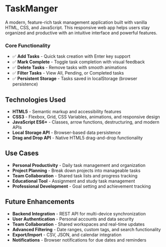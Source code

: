 # TaskManger

A modern, feature-rich task management application built with vanilla HTML, CSS, and JavaScript. This responsive web app helps users stay organized and productive with an intuitive interface and powerful features.


### Core Functionality
- ✅ **Add Tasks** - Quick task creation with Enter key support
- ✅ **Mark Complete** - Toggle task completion with visual feedback
- ✅ **Delete Tasks** - Remove tasks with smooth animations
- ✅ **Filter Tasks** - View All, Pending, or Completed tasks
- ✅ **Persistent Storage** - Tasks saved in localStorage (browser persistence)

## Technologies Used

- **HTML5** - Semantic markup and accessibility features
- **CSS3** - Flexbox, Grid, CSS Variables, animations, and responsive design
- **JavaScript ES6+** - Classes, arrow functions, destructuring, and modern APIs
- **Local Storage API** - Browser-based data persistence
- **Drag and Drop API** - Native HTML5 drag-and-drop functionality

## Use Cases

- **Personal Productivity** - Daily task management and organization
- **Project Planning** - Break down projects into manageable tasks
- **Team Collaboration** - Shared task lists and progress tracking
- **Educational Tool** - Assignment and study task management
- **Professional Development** - Goal setting and achievement tracking


## Future Enhancements

- **Backend Integration** - REST API for multi-device synchronization
- **User Authentication** - Personal accounts and data security
- **Team Collaboration** - Shared workspaces and real-time updates
- **Advanced Filtering** - Date ranges, custom tags, and search functionality
- **Export/Import** - CSV, JSON, and calendar integration
- **Notifications** - Browser notifications for due dates and reminders
